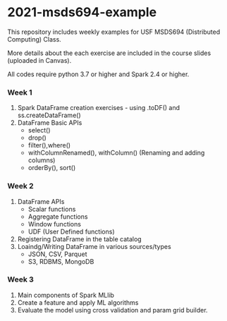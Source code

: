 # 2021-msds694-example
This repository includes weekly examples for USF MSDS694 (Distributed Computing) Class.

More details about the each exercise are included in the course slides (uploaded in Canvas).

All codes require python 3.7 or higher and Spark 2.4 or higher.

### Week 1
1. Spark DataFrame creation exercises - using .toDF() and ss.createDataFrame()
2. DataFrame Basic APIs 
    - select()
    - drop()
    - filter(),where()
    - withColumnRenamed(), withColumn() (Renaming and adding columns)
    - orderBy(), sort()

### Week 2
1. DataFrame APIs
    - Scalar functions
    - Aggregate functions
    - Window functions
    - UDF (User Defined functions)
2. Registering DataFrame in the table catalog
3. Loaindg/Writing DataFrame in various sources/types
    - JSON, CSV, Parquet
    - S3, RDBMS, MongoDB

### Week 3
1. Main components of Spark MLlib
2. Create a feature and apply ML algorithms
3. Evaluate the model using cross validation and param grid builder.